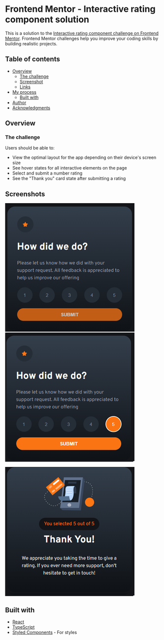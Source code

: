 # Frontend Mentor - Interactive rating component solution

This is a solution to the [Interactive rating component challenge on Frontend Mentor](https://www.frontendmentor.io/challenges/interactive-rating-component-koxpeBUmI). Frontend Mentor challenges help you improve your coding skills by building realistic projects.

## Table of contents

- [Overview](#overview)
  - [The challenge](#the-challenge)
  - [Screenshot](#screenshot)
  - [Links](#links)
- [My process](#my-process)
  - [Built with](#built-with)
- [Author](#author)
- [Acknowledgments](#acknowledgments)

## Overview

### The challenge

Users should be able to:

- View the optimal layout for the app depending on their device's screen size
- See hover states for all interactive elements on the page
- Select and submit a number rating
- See the "Thank you" card state after submitting a rating

## Screenshots

![1](./src/assets/design/screen1.png)
![1](./src/assets/design/screen2.png)

![1](./src/assets/design/screen3.png)

## Built with

- [React](https://reactjs.org/)
- [TypeScript](https://www.typescriptlang.org/)
- [Styled Components](https://styled-components.com/) - For styles
